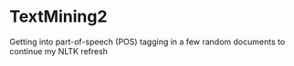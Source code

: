 # TextMining2
Getting into part-of-speech (POS) tagging in a few random documents to continue my NLTK refresh
